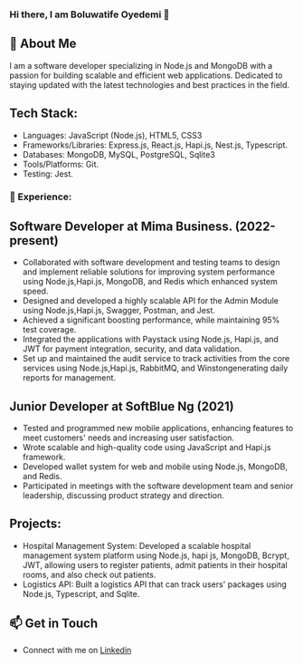 ### Hi there, I am Boluwatife Oyedemi 👋

<!--
**Boluwat/Boluwat** is a ✨ _special_ ✨ repository because its `README.md` (this file) appears on your GitHub profile.

Here are some ideas to get you started:

- 🔭 I’m currently working on ...
- 🌱 I’m currently learning ...
- 👯 I’m looking to collaborate on ...
- 🤔 I’m looking for help with ...
- 💬 Ask me about ...
- 📫 How to reach me: ...
- 😄 Pronouns: ...
- ⚡ Fun fact: ...
-->

## 🚀 About Me

I am a software developer specializing in Node.js and MongoDB with a passion for building scalable and efficient web applications. Dedicated to staying updated with the latest technologies and best practices in the field.

## Tech Stack:

- Languages: JavaScript (Node.js), HTML5, CSS3
- Frameworks/Libraries: Express.js, React.js, Hapi.js, Nest.js, Typescript.
- Databases: MongoDB, MySQL, PostgreSQL, Sqlite3
- Tools/Platforms: Git.
- Testing: Jest.

### 🔭 Experience:

## Software Developer at Mima Business. (2022-present)

- Collaborated with software development and testing teams to design and implement reliable solutions for improving system performance using Node.js,Hapi.js, MongoDB, and Redis which 
  enhanced system speed. 
- Designed and developed a highly scalable API for the Admin Module using Node.js,Hapi.js, Swagger, Postman, and Jest. 
- Achieved a significant boosting performance, while maintaining 95% test coverage. 
- Integrated the applications with Paystack using Node.js, Hapi.js, and JWT for payment integration,  security,  and data validation. 
- Set up and maintained the audit service to track activities from the core services using Node.js,Hapi.js, RabbitMQ, and 
  Winstongenerating daily reports for management. 

## Junior Developer at SoftBlue Ng (2021)

- Tested and programmed new mobile applications, enhancing features to meet customers' needs and increasing user satisfaction. 
- Wrote scalable and high-quality code using JavaScript and Hapi.js framework. 
- Developed wallet system for web and mobile using Node.js, MongoDB, and Redis.
- Participated in meetings with the software development team and senior leadership, discussing product strategy and direction.


## Projects:

- Hospital Management System: Developed a scalable hospital management system platform using Node.js, hapi js, MongoDB, Bcrypt, JWT, 
  allowing users to register patients, admit patients in their hospital rooms, and also check out patients.
- Logistics API: Built a logistics API that can track users' packages using Node.js, Typescript, and Sqlite.

## 📫 Get in Touch
- Connect with me on [Linkedin](https://www.linkedin.com/in/boluwatife-oyedemi)


